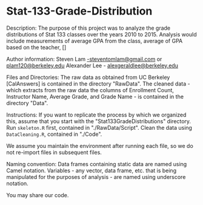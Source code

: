 # Stat-133-Grade-Distribution
Description: The purpose of this project was to analyze the grade distributions of Stat 133 classes over the years 2010 to 2015. Analysis would include measurements of average GPA from the class, average of GPA based on the teacher, []

Author information:
Steven Lam -steventomlam@gmail.com  or  plam120@berkeley.edu
Alexander Lee - alexgeraldlee@berkeley.edu


Files and Directories:
The raw data as obtained from UC Berkeley [CalAnswers] is contained in the directory "RawData". The cleaned data - which extracts from the raw data the columns of Enrollment Count, Instructor Name, Average Grade, and Grade Name - is contained in the directory "Data". 


Instructions:
If you want to replicate the process by which we organized this, assume that you start with the "Stat133GradeDistributions" directory. Run `skeleton.R` first,  contained in "./RawData/Script". Clean the data using `DataCleaning.R`, contained in "./Code". 

We assume you maintain the environment after running each file, so we do not re-import files in subsequent files. 


Naming convention:
Data frames containing static data are named using Camel notation. Variables - any vector, data frame, etc. that is being manipulated for the purposes of analysis - are named using underscore notation.



You may share our code.
